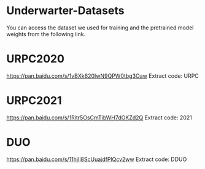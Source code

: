 # Underwarter-Datasets
You can access the dataset we used for training and the pretrained model weights from the following link.

# URPC2020
 https://pan.baidu.com/s/1vBXk620IwN9QPW0tbg3Oaw Extract code: URPC           

 # URPC2021
 https://pan.baidu.com/s/1Ritr5OsCmTibWH7dOKZd2Q Extract code: 2021 

 # DUO
 https://pan.baidu.com/s/11hjIl8ScUuajdfPlQcv2ww Extract code: DDUO 
